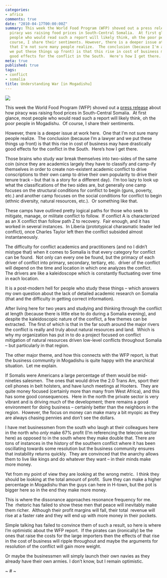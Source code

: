 ```yaml
---
categories:
- africa
comments: true
date: "2010-04-17T00:00:00Z"
summary: This week the World Food Program (WFP) shoved out a press release about how
  piracy was raising food prices in South-Central Somalia.  At first glance, most
  people who would read such a report will likely think, oh the poor people in Mogadishu.  Of
  course, I share their sentiments. However, there is a deeper issue at work here.  One
  that I'm not sure many people realize.  The conclusion (because I'm a lawyer and
  we put these things up front) is that this rise in cost of business may have drastically
  good effects for the conflict in the South.  Here's how I get there.
meta: true
published: true
tags:
- conflict
- somalia
title: Understanding War [in Mogadishu]
---
```


[![][2]][2]

This week the World Food Program (WFP) shoved out a [press release][2] about how piracy was raising food prices in South-Central Somalia.  At first glance, most people who would read such a report will likely think, oh the poor people in Mogadishu.  Of course, I share their sentiments.

 [2]: http://www.wfp.org/content/somalia-pirates-target-food-pushing-prices

However, there is a deeper issue at work here.  One that I’m not sure many people realize.  The conclusion (because I’m a lawyer and we put these things up front) is that this rise in cost of business may have drastically good effects for the conflict in the South.  Here’s how I get there.

Those brains who study war break themselves into two-sides of the same coin (since they are academics largely they have to classify and camp-ify themselves in order to create non-existent academic conflict to drive conscriptions to their own camp to drive their own popularity to drive their tenure track – but that is a story for a different day).  I’m too lazy to look up what the classifications of the two sides are, but generally one camp focuses on the structural conditions for conflict to begin (guns, poverty, etc.) and another camp focuses on the social conditions for conflict to begin (ethnic diversity, natural resources, etc.).  Or something like that.

These camps have outlined pretty logical paths for those who seek to mitigate, manage, or militate conflict to follow.  If conflict A is characterized as an X conflict than follow path Z to recovery.  Fair enough, and it has worked in several instances.  In Liberia (prototypical charasmatic leader led conflict), once Charles Taylor left then the conflict subsided almost instantaneously.

The difficulty for conflict academics and practitioners (and no I didn’t mistype that) when it comes to Somalia is that every category for conflict can be found.  Not only can every one be found, but the primacy of each driver of conflict into primary, secondary, tertiary, etc.  driver of the conflict will depend on the time and location in which one analyzes the conflict.  The drivers are like a kaleidoscope which is constantly fluctuating over time in each location.

It is a post-modern hell for people who study these things – which answers my own question about the lack of detailed academic research on Somalia (that and the difficulty in getting correct information).

After living here for two years and studying and thinking through the conflict at length (because there is little else to do during a Somalia evening), and despite the kaleidoscopic nature of the conflict, a few themes can be extracted.  The first of which is that in the far south around the major rivers the conflict is really and truly about natural resources and land.  Which is why my organization has put in to do a project focused on conflict mitigation of natural resources driven low-level conflicts throughout Somalia – but particularly in that region.

The other major theme, and how this connects with the WFP report, is that the business community in Mogadishu is quite happy with the anarchical situation.  Let me explain.

If Somalis were Americans a large percentage of them would be mid-nineties salesmen.  The ones that would drive the 2.0 Trans Am, sport their cell phones in belt holsters, and have lunch meetings at Hooters.  They are quite money focused (certainly more than many from West Africa), and this has some good consequences.  Here in the north the private sector is very vibrant and is driving much of the development; there remains a good environment for doing business – certainly better than the neighbors in the region.  However, the focus on money can make many a bit myopic as they are always chasing pennies and don’t see the dollars.

I have met businessmen from the south who laugh at their colleagues here in the north who *only* make 67% profit (I’m referencing the telecom sector here) as opposed to in the south where they make double that. There are tons of instances in the history of the southern conflict where it has been oscillating towards some resolution but the business community ensures that instability returns quickly.  They are convinced that the anarchy allows them to live like kings and do whatever they want – in their minds make more money.

Yet from my point of view they are looking at the wrong metric.  I think they should be looking at the total amount of profit.  Sure they can make a higher percentage in Mogadishu than the guys can here in H-town, but the pot is bigger here so in the end they make more money.

This is where the dissonance approaches resonance frequency for me.  The  rhetoric has failed to show these men that peace will inevitably make them richer.  Although their profit margins will fall, their total  revenue will rise at a faster rate and they will end up with more money in their pockets.

Simple talking has failed to convince them of such a result, so here is where I’m optimistic about the WFP report.  If the pirates can (ironically) be the ones that raise the costs for the large importers then the effects of that rise in the cost of business will ripple throughout and maybe the arguments for resolution of the conflict will gain more weight.

Or maybe the businessmen will simply launch their own navies as they already have their own armies. I don’t know, but I remain optimistic.

~ # ~